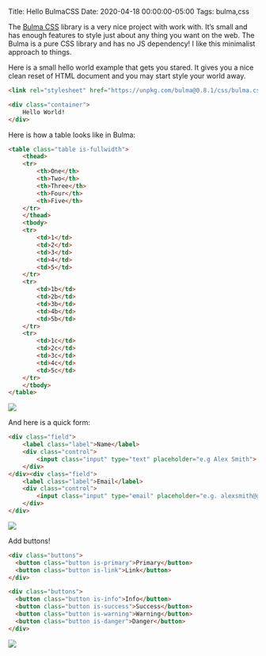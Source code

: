 Title: Hello BulmaCSS
Date: 2020-04-18 00:00:00-05:00
Tags: bulma,css




The [Bulma CSS](https://bulma.io/) library is a very nice project with work with. It’s small and has enough features to style just about any thing you want on the web. The Bulma is a pure CSS library and has no JS dependency! I like this minimalist approach to things.

Here is a small hello world example that gets you stared. It gives you a nice clean reset of HTML document and you may start style your world away.

```html
<link rel="stylesheet" href="https://unpkg.com/bulma@0.8.1/css/bulma.css">

<div class="container">
    Hello World!
</div>

```

Here is how a table looks like in Bulma:

```html
<table class="table is-fullwidth">
    <thead>
    <tr>
        <th>One</th>
        <th>Two</th>
        <th>Three</th>
        <th>Four</th>
        <th>Five</th>
    </tr>
    </thead>
    <tbody>
    <tr>
        <td>1</td>
        <td>2</td>
        <td>3</td>
        <td>4</td>
        <td>5</td>
    </tr>
    <tr>
        <td>1b</td>
        <td>2b</td>
        <td>3b</td>
        <td>4b</td>
        <td>5b</td>
    </tr>
    <tr>
        <td>1c</td>
        <td>2c</td>
        <td>3c</td>
        <td>4c</td>
        <td>5c</td>
    </tr>
    </tbody>
</table>
```

![](/images/posts/2020/bulma1.png)

And here is a quick form:

```html
<div class="field">
    <label class="label">Name</label>
    <div class="control">
        <input class="input" type="text" placeholder="e.g Alex Smith">
    </div>
</div><div class="field">
    <label class="label">Email</label>
    <div class="control">
        <input class="input" type="email" placeholder="e.g. alexsmith@gmail.com">
    </div>
</div>
```

![](/images/posts/2020/bulma2.png)

Add buttons!

```html
<div class="buttons">
  <button class="button is-primary">Primary</button>
  <button class="button is-link">Link</button>
</div>

<div class="buttons">
  <button class="button is-info">Info</button>
  <button class="button is-success">Success</button>
  <button class="button is-warning">Warning</button>
  <button class="button is-danger">Danger</button>
</div>
```

![](/images/posts/2020/bulma3.png)

